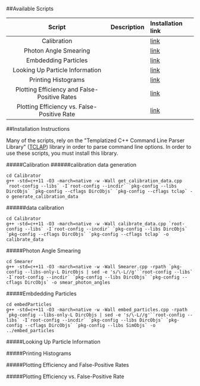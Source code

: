 ##Available Scripts

|Script| Description| Installation link|
| :---: | :--- | :--- |
| Calibration | | [link][1] |
| Photon Angle Smearing | | [link][2] |
| Embdedding Particles | | [link][3] |
| Looking Up Particle Information | | [link][4] |
| Printing Histograms | | [link][5] |
| Plotting Efficiency and False-Positive Rates | | [link][6] |
| Plotting Efficiency vs. False-Positive Rate | | [link][7] |


##Installation Instructions

Many of the scripts, rely on the "Templatized C++ Command Line Parser Library" ([TCLAP](http://tclap.sourceforge.net/)) library in order to parse command line options. In order to use these scripts, you must install this library.

#####Calibration
######calibration data generation
```
cd Calibrator
g++ -std=c++11 -O3 -march=native -w -Wall get_calibration_data.cpp `root-config --libs` -I`root-config --incdir` `pkg-config --libs DircObjs` `pkg-config --cflags DircObjs` `pkg-config --cflags tclap` -o generate_calibration_data
```
######data calibration
```
cd Calibrator
g++ -std=c++11 -O3 -march=native -w -Wall calibrate_data.cpp `root-config --libs` -I`root-config --incdir` `pkg-config --libs DircObjs` `pkg-config --cflags DircObjs` `pkg-config --cflags tclap` -o calibrate_data
```
#####Photon Angle Smearing
```
cd Smearer
g++ -std=c++11 -O3 -march=native -w -Wall Smearer.cpp -rpath `pkg-config --libs-only-L DircObjs | sed -e 's/\-L//g'``root-config --libs` -I`root-config --incdir` `pkg-config --libs DircObjs` `pkg-config --cflags DircObjs` -o smear_photon_angles
```

#####Embdedding Particles
```
cd embedParticles
g++ -std=c++11 -O3 -march=native -w -Wall embed_particles.cpp -rpath `pkg-config --libs-only-L DircObjs | sed -e 's/\-L//g'``root-config --libs` -I`root-config --incdir` `pkg-config --libs DircObjs` `pkg-config --cflags DircObjs` `pkg-config --libs SimObjs` -o ../embed_particles
```
#####Looking Up Particle Information

#####Printing Histograms

#####Plotting Efficiency and False-Positive Rates

#####Plotting Efficiency vs. False-Positive Rate


[1]:https://github.com/wcarvalho/dirc-detector/tree/master/scripts#calibration
[2]:https://github.com/wcarvalho/dirc-detector/tree/master/scripts#photon-angle-smearing
[3]:https://github.com/wcarvalho/dirc-detector/tree/master/scripts#Embdedding-Particles
[4]:https://github.com/wcarvalho/dirc-detector/tree/master/scripts#Looking-Up-Particle-Information
[5]:https://github.com/wcarvalho/dirc-detector/tree/master/scripts#Printing-Histograms
[6]:https://github.com/wcarvalho/dirc-detector/tree/master/scripts#Plotting-Efficiency-and-False-Positive-Rates
[7]:https://github.com/wcarvalho/dirc-detector/tree/master/scripts#Plotting-Efficiency-vs.-False-Positive-Rate
